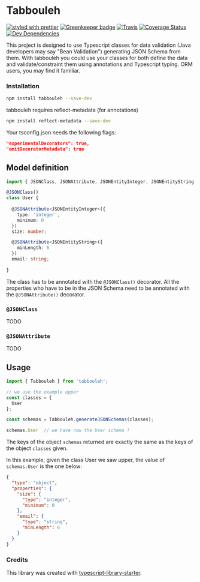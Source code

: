 # Tabbouleh

[![styled with prettier](https://img.shields.io/badge/styled_with-prettier-ff69b4.svg)](https://github.com/prettier/prettier)
[![Greenkeeper badge](https://badges.greenkeeper.io/Chnapy/tabbouleh.svg)](https://greenkeeper.io/)
[![Travis](https://img.shields.io/travis/Chnapy/tabbouleh.svg)](https://travis-ci.org/Chnapy/tabbouleh)
[![Coverage Status](https://coveralls.io/repos/github/Chnapy/tabbouleh/badge.svg?branch=master)](https://coveralls.io/github/Chnapy/tabbouleh?branch=master)
[![Dev Dependencies](https://david-dm.org/Chnapy/tabbouleh/dev-status.svg)](https://david-dm.org/Chnapy/tabbouleh?type=dev)

This project is designed to use Typescript classes for data validation (Java developers may say "Bean Validation") generating JSON Schema from them. 
With tabbouleh you could use your classes for both define the data and validate/constraint them using annotations and Typescript typing. 
ORM users, you may find it familiar.

### Installation

```bash
npm install tabbouleh --save-dev
```

tabbouleh requires reflect-metadata (for annotations)

```bash
npm install reflect-metadata --save-dev
```

Your tsconfig.json needs the following flags:
```json
"experimentalDecorators": true,
"emitDecoratorMetadata": true
```

## Model definition

```Typescript
import { JSONClass, JSONAttribute, JSONEntityInteger, JSONEntityString } from 'tabbouleh';

@JSONClass()
class User {
  
  @JSONAttribute<JSONEntityInteger>({
    type: 'integer',
    minimum: 0
  })
  size: number;

  @JSONAttribute<JSONEntityString>({
    minLength: 6
  })
  email: string;
  
}
```

The class has to be annotated with the `@JSONClass()` decorator. All the properties who have to be in the JSON Schema need to be annotated with the `@JSONAttribute()` decorator.

### `@JSONClass`

TODO

### `@JSONAttribute`

TODO

## Usage

```Typescript
import { Tabbouleh } from 'tabbouleh';

// we use the example upper
const classes = {
  User
};

const schemas = Tabbouleh.generateJSONSchemas(classes);

schemas.User  // we have now the User schema !
```

The keys of the object `schemas` returned are exactly the same as the keys of the object `classes` given.

In this example, given the class User we saw upper, the value of `schemas.User` is the one below:

```JSON
{
  "type": "object",
  "properties": {
    "size": {
      "type": "integer",
      "minimum": 0
    },
    "email": {
      "type": "string",
      "minLength": 6
    }
  }
}
```

### Credits

This library was created with [typescript-library-starter](https://github.com/alexjoverm/typescript-library-starter).

<!--## Credits-->

<!--Made with :heart: by [@alexjoverm](https://twitter.com/alexjoverm) and all these wonderful contributors ([emoji key](https://github.com/kentcdodds/all-contributors#emoji-key)):-->

<!--<!-- ALL-CONTRIBUTORS-LIST:START - Do not remove or modify this section -->
<!--<!-- prettier-ignore -->
<!--<!-- ALL-CONTRIBUTORS-LIST:END -->

<!--This project follows the [all-contributors](https://github.com/kentcdodds/all-contributors) specification. Contributions of any kind are welcome!-->
